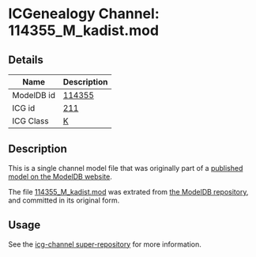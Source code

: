 # ICGenealogy Channel: 114355\_M\_kadist.mod

## Details

Name | Description
---- | -----------
ModelDB id | [114355](http://senselab.med.yale.edu/ModelDB/ShowModel.cshtml?model=114355)
ICG id | [211](http://icg.neurotheory.ox.ac.uk/channels/1/211)
ICG Class | [K](http://icg.neurotheory.ox.ac.uk/channels/1)

## Description

This is a single channel model file that was originally part of a [published model on the ModelDB website](http://senselab.med.yale.edu/mModelDB/ShowModel.cshtml?model=114355).

The file [114355\_M\_kadist.mod](114355_M_kadist.mod) was extrated from [the ModelDB repository](http://senselab.med.yale.edu/ModelDB/ShowModel.cshtml?model=114355), and committed in its original form.

## Usage

See the [icg-channel super-repository](https://github.com/icgenealogy/icg-channels) for more information.